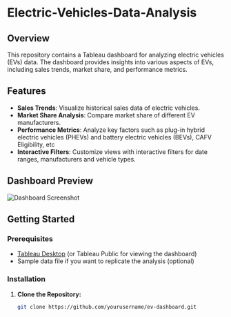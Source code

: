 # Electric-Vehicles-Data-Analysis

## Overview

This repository contains a Tableau dashboard for analyzing electric vehicles (EVs) data. The dashboard provides insights into various aspects of EVs, including sales trends, market share, and performance metrics.

## Features

- **Sales Trends**: Visualize historical sales data of electric vehicles.
- **Market Share Analysis**: Compare market share of different EV manufacturers.
- **Performance Metrics**: Analyze key factors such as plug-in hybrid electric vehicles (PHEVs) and battery electric vehicles (BEVs), CAFV Eligibility, etc
- **Interactive Filters**: Customize views with interactive filters for date ranges, manufacturers and vehicle types.

## Dashboard Preview

![Dashboard Screenshot](docs/dashboard-preview.png)

## Getting Started

### Prerequisites

- [Tableau Desktop](https://www.tableau.com/products/desktop) (or Tableau Public for viewing the dashboard)
- Sample data file if you want to replicate the analysis (optional)

### Installation

1. **Clone the Repository:**

   ```bash
   git clone https://github.com/yourusername/ev-dashboard.git
